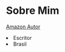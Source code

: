 # Sobre Mim

[Amazon Autor](https://www.amazon.com/author/melkycorreia)


<li>Escritor</li>
<li>Brasil</li>


